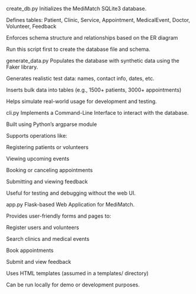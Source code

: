 create_db.py
Initializes the MediMatch SQLite3 database.

Defines tables: Patient, Clinic, Service, Appointment, MedicalEvent, Doctor, Volunteer, Feedback

Enforces schema structure and relationships based on the ER diagram

Run this script first to create the database file and schema.

generate_data.py
Populates the database with synthetic data using the Faker library.

Generates realistic test data: names, contact info, dates, etc.

Inserts bulk data into tables (e.g., 1500+ patients, 3000+ appointments)

Helps simulate real-world usage for development and testing.

cli.py
Implements a Command-Line Interface to interact with the database.

Built using Python’s argparse module

Supports operations like:

Registering patients or volunteers

Viewing upcoming events

Booking or canceling appointments

Submitting and viewing feedback

Useful for testing and debugging without the web UI.

app.py
Flask-based Web Application for MediMatch.

Provides user-friendly forms and pages to:

Register users and volunteers

Search clinics and medical events

Book appointments

Submit and view feedback

Uses HTML templates (assumed in a templates/ directory)

Can be run locally for demo or development purposes.
